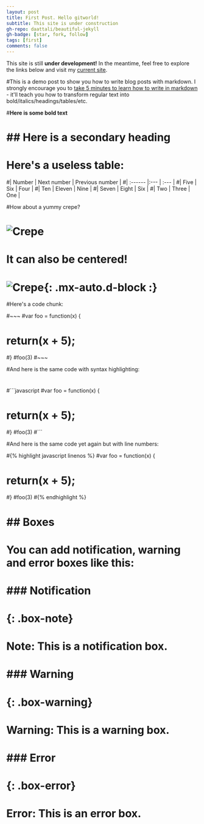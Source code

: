 ```yaml
---
layout: post
title: First Post. Hello gitworld!
subtitle: This site is under construction
gh-repo: daattali/beautiful-jekyll
gh-badge: [star, fork, follow]
tags: [first]
comments: false
---
```


This site is still **under development!**
In the meantime, feel free to explore the links below and visit my [current site](https://jesusjballesteros.com).

#This is a demo post to show you how to write blog posts with markdown.  I strongly encourage you to [take 5 minutes to learn how to write in markdown](https://markdowntutorial.com/) - it'll teach you how to transform regular text into bold/italics/headings/tables/etc.

#**Here is some bold text**

# ## Here is a secondary heading

# Here's a useless table:

#| Number | Next number | Previous number |
#| :------ |:--- | :--- |
#| Five | Six | Four |
#| Ten | Eleven | Nine |
#| Seven | Eight | Six |
#| Two | Three | One |


#How about a yummy crepe?

# ![Crepe](https://s3-media3.fl.yelpcdn.com/bphoto/cQ1Yoa75m2yUFFbY2xwuqw/348s.jpg)

# It can also be centered!

# ![Crepe](https://s3-media3.fl.yelpcdn.com/bphoto/cQ1Yoa75m2yUFFbY2xwuqw/348s.jpg){: .mx-auto.d-block :}

#Here's a code chunk:

#~~~
#var foo = function(x) {
#  return(x + 5);
#}
#foo(3)
#~~~

#And here is the same code with syntax highlighting:
#
#```javascript
#var foo = function(x) {
#  return(x + 5);
#}
#foo(3)
#```

#And here is the same code yet again but with line numbers:

#{% highlight javascript linenos %}
#var foo = function(x) {
#  return(x + 5);
#}
#foo(3)
#{% endhighlight %}

# ## Boxes
# You can add notification, warning and error boxes like this:

# ### Notification

# {: .box-note}
# **Note:** This is a notification box.

# ### Warning

# {: .box-warning}
# **Warning:** This is a warning box.

# ### Error

# {: .box-error}
# **Error:** This is an error box.
